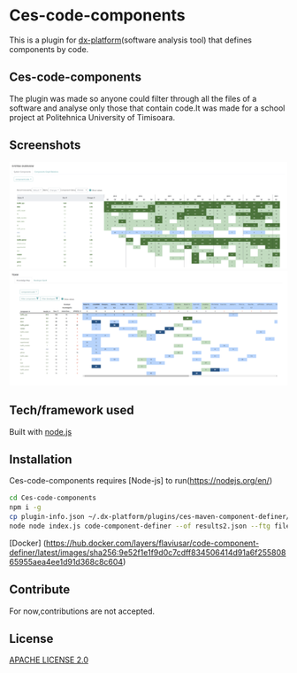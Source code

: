 # Ces-code-components

This is a plugin for [dx-platform](https://github.com/dxworks)(software analysis tool) that defines components by code.

## Ces-code-components

The plugin was made so anyone could filter through all the files of a software and analyse only those that contain code.It was made for a school project at Politehnica University of Timisoara.

## Screenshots

![Alt text](https://github.com/FlaviusAr/Ces-code-components/blob/master/components-system%20overview%20components.png?raw=true "Optional Title")
![Alt text](https://github.com/FlaviusAr/Ces-code-components/blob/master/team-knowledge%20map.png?raw=true "Optional Title")

## Tech/framework used

Built with
[node.js](https://github.com/nodejs)

## Installation

Ces-code-components requires [Node-js] to run(https://nodejs.org/en/)
```sh
cd Ces-code-components
npm i -g
cp plugin-info.json ~/.dx-platform/plugins/ces-maven-component-definer/plugin-info.json
node node index.js code-component-definer --of results2.json --ftg filestogroup.txt
```
[Docker] (https://hub.docker.com/layers/flaviusar/code-component-definer/latest/images/sha256:9e52f1e1f9d0c7cdff834506414d91a6f25580865955aea4ee1d91d368c8c604)

## Contribute

For now,contributions are not accepted.

## License

[APACHE LICENSE 2.0](http://www.apache.org/licenses/)
